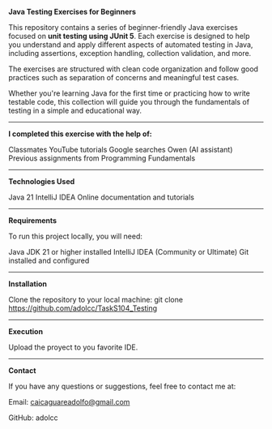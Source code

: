 **Java Testing Exercises for Beginners**

This repository contains a series of beginner-friendly Java exercises focused on **unit testing using JUnit 5**. Each exercise is designed to help you understand and apply different aspects of automated testing in Java, including assertions, exception handling, collection validation, and more.

The exercises are structured with clean code organization and follow good practices such as separation of concerns and meaningful test cases.

Whether you're learning Java for the first time or practicing how to write testable code, this collection will guide you through the fundamentals of testing in a simple and educational way.

---

**I completed this exercise with the help of:**

Classmates YouTube tutorials Google searches Owen (AI assistant) Previous assignments from Programming Fundamentals

---

**Technologies Used**

Java 21 IntelliJ IDEA Online documentation and tutorials

---

**Requirements**

To run this project locally, you will need:

Java JDK 21 or higher installed IntelliJ IDEA (Community or Ultimate) Git installed and configured

---

**Installation**

Clone the repository to your local machine: git clone https://github.com/adolcc/TaskS104_Testing

---

**Execution**

Upload the proyect to you favorite IDE.

---

**Contact**

If you have any questions or suggestions, feel free to contact me at:

Email: caicaguareadolfo@gmail.com

GitHub: adolcc
